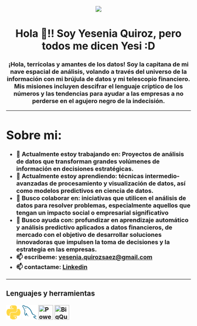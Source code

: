 <div id= "header" align="center" >
  <img src= "https://media.giphy.com/media/13HBDT4QSTpveU/giphy.gif" width = "200"/>
</div>
<h1 align="center">  Hola 👋!! Soy Yesenia Quiroz, pero todos me dicen Yesi :D 
  <!-- /!--><h3 align="center">¡Hola, terrícolas y amantes de los datos! Soy la capitana de mi nave espacial de análisis, volando a través del universo de la información con mi brújula de datos y mi telescopio financiero. Mis misiones incluyen descifrar el lenguaje críptico de los números y las tendencias para ayudar a las empresas a no perderse en el agujero negro de la indecisión. 
 

---
<div align="left">
<h1>Sobre mi: </h1>

- 🔭 Actualmente estoy trabajando en: Proyectos de análisis de datos que transforman grandes volúmenes de información en decisiones estratégicas.
- 🌱 Actualmente estoy aprendiendo: técnicas intermedio-avanzadas de procesamiento y visualización de datos, así como modelos predictivos en ciencia de datos.
- 👯  Busco colaborar en: iniciativas que utilicen el análisis de datos para resolver problemas, especialmente aquellos que tengan un impacto social o empresarial significativo
- 🤔 Busco ayuda con: profundizar en aprendizaje automático y análisis predictivo aplicados a datos financieros, de mercado con el objetivo de desarrollar soluciones innovadoras que impulsen la toma de decisiones y la estrategia en las empresas.
- 📫 escribeme: yesenia.quirozsaez@gmail.com
- 📫 contactame: [Linkedin](https://www.linkedin.com/in/yeseniaquirozsaez/)

---

<div align="left">
  <h3> Lenguajes y herramientas </h3>
  <div>
    <img src= "https://github.com/devicons/devicon/blob/master/icons/python/python-plain.svg" title ="Python" width = "40" height = "40"/>
    <img src= "https://github.com/devicons/devicon/blob/master/icons/mysql/mysql-plain.svg" title ="SQL" width = "40" height = "40"/>
   <img src= "https://eucariota.eu/wp-content/uploads/2020/01/PowerBI.jpg" title ="Power Bi" width = "40" height = "40"/>
   <img src= "[https://dz2cdn1.dzone.com/storage/article-thumb/14800948-thumb.jpg](https://3.bp.blogspot.com/-K77xLZwa3ww/WtfCjshTzvI/AAAAAAAAFaY/6jxSspBlFWolxpAaIVToQBtiXBMfzPlWACLcBGAs/s1600/bigquery%2Blogo.png)https://3.bp.blogspot.com/-K77xLZwa3ww/WtfCjshTzvI/AAAAAAAAFaY/6jxSspBlFWolxpAaIVToQBtiXBMfzPlWACLcBGAs/s1600/bigquery%2Blogo.png" title ="BigQuery" width = "40" height = "40"/>
    
  </div>
